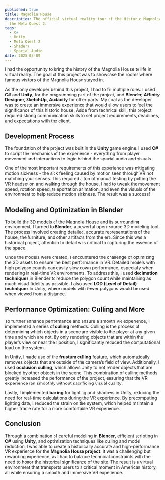 ```yaml
---
published: true
title: Magnolia House
description: The official virtual reality tour of the Historic Magnolia House on
  the Meta Quest 2.
tags:
  - C#
  - Unity
  - Meta Quest 2
  - Shaders
  - Spacial Audio
date: 2025-03-09
---
```

I had the opportunity to bring the history of the Magnolia House to life in virtual reality. The goal of this project was to showcase the rooms where famous visitors of the Magnolia House stayed in.

As the only developer behind this project, I had to fill multiple roles. I used **C#** and **Unity**, for the programming part of the project, and **Blender, Affinity Designer, SketchUp, Audacity** for other parts. My goal as the developer was to create an immersive experience that would allow users to feel the significance of this historic house. Aside from technical skill, this project required strong communication skills to set project requirements, deadlines, and expectations with the client.

## Development Process

The foundation of the project was built in the **Unity** game engine. I used **C#** to script the mechanics of the experience - everything from player movement and interactions to logic behind the spacial audio and visuals.

One of the most important requirements of this experience was mitigating motion sickness - the sick feeling caused by motion seen through VR not matching your senses. This required a ton of manual testing by putting the VR headset on and walking through the house. I had to tweak the movement speed, rotation speed, teleportation animation, and even the visuals of the environment to help reduce motion sickness. The result was a success!

## Modeling and Optimization in Blender

To build the 3D models of the Magnolia House and its surrounding environment, I turned to **Blender**, a powerful open-source 3D modeling tool. The process involved creating detailed, accurate representations of the house, the furniture, and other artifacts from the era. Since this was a historical project, attention to detail was critical to capturing the essence of the space.

Once the models were created, I encountered the challenge of optimizing the 3D assets to ensure the best performance in VR. Detailed models with high polygon counts can easily slow down performance, especially when rendering in real-time VR environments. To address this, I used **decimation techniques** in Blender to reduce the polygon count while maintaining as much visual fidelity as possible. I also used **LOD (Level of Detail) techniques** in Unity, where models with fewer polygons would be used when viewed from a distance.

## Performance Optimization: Culling and More

To further enhance performance and ensure a smooth VR experience, I implemented a series of **culling** methods. Culling is the process of determining which objects in a scene are visible to the player at any given time and which are not. By only rendering objects that are within the player’s view or near their position, I significantly reduced the computational load on the system.

In Unity, I made use of the **frustum culling** feature, which automatically removes objects that are outside of the camera’s field of view. Additionally, I used **occlusion culling**, which allows Unity to not render objects that are blocked by other objects in the scene. This combination of culling methods greatly increased the performance of the project, ensuring that the VR experience ran smoothly without sacrificing visual quality.

Lastly, I implemented **baking** for lighting and shadows in Unity, reducing the need for real-time calculations during the VR experience. By precomputing lighting data, I reduced the strain on the system, which helped maintain a higher frame rate for a more comfortable VR experience.

## Conclusion

Through a combination of careful modeling in **Blender**, efficient scripting in **C#** using **Unity**, and optimization techniques like culling and model reduction, I was able to create a historically accurate and high-performance VR experience for the **Magnolia House project**. It was a challenging but rewarding experience, as I had to balance technical constraints with the need to honor the historical significance of the site. The result is a virtual environment that transports users to a critical moment in American history, all while ensuring a smooth and immersive VR experience.